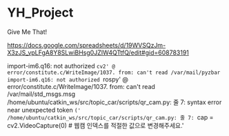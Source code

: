 # YH_Project
Give Me That!

https://docs.google.com/spreadsheets/d/19WVSQzJm-X3zJS_vpLFgA8Y8SLwiBHsg0JZIW4QTtfQ/edit#gid=608783191

import-im6.q16: not authorized `cv2' @ error/constitute.c/WriteImage/1037.
from: can't read /var/mail/pyzbar
import-im6.q16: not authorized `rospy' @ error/constitute.c/WriteImage/1037.
from: can't read /var/mail/std_msgs.msg
/home/ubuntu/catkin_ws/src/topic_car/scripts/qr_cam.py: 줄 7: syntax error near unexpected token `('
/home/ubuntu/catkin_ws/src/topic_car/scripts/qr_cam.py: 줄 7: `cap = cv2.VideoCapture(0)  # 웹캠 인덱스를 적절한 값으로 변경해주세요.'
